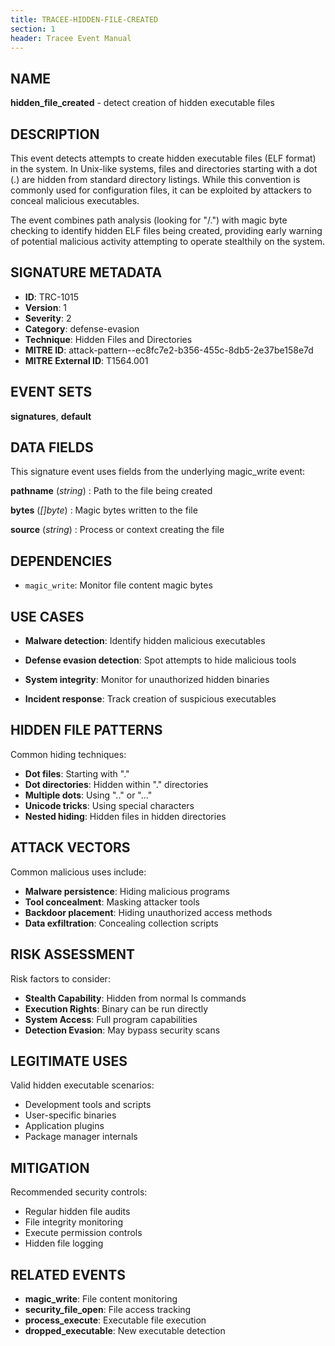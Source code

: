```yaml
---
title: TRACEE-HIDDEN-FILE-CREATED
section: 1
header: Tracee Event Manual
---
```


## NAME

**hidden_file_created** - detect creation of hidden executable files

## DESCRIPTION

This event detects attempts to create hidden executable files (ELF format) in the system. In Unix-like systems, files and directories starting with a dot (.) are hidden from standard directory listings. While this convention is commonly used for configuration files, it can be exploited by attackers to conceal malicious executables.

The event combines path analysis (looking for "/.") with magic byte checking to identify hidden ELF files being created, providing early warning of potential malicious activity attempting to operate stealthily on the system.

## SIGNATURE METADATA

- **ID**: TRC-1015
- **Version**: 1
- **Severity**: 2
- **Category**: defense-evasion
- **Technique**: Hidden Files and Directories
- **MITRE ID**: attack-pattern--ec8fc7e2-b356-455c-8db5-2e37be158e7d
- **MITRE External ID**: T1564.001

## EVENT SETS

**signatures**, **default**

## DATA FIELDS

This signature event uses fields from the underlying magic_write event:

**pathname** (*string*)
: Path to the file being created

**bytes** (*[]byte*)
: Magic bytes written to the file

**source** (*string*)
: Process or context creating the file

## DEPENDENCIES

- `magic_write`: Monitor file content magic bytes

## USE CASES

- **Malware detection**: Identify hidden malicious executables

- **Defense evasion detection**: Spot attempts to hide malicious tools

- **System integrity**: Monitor for unauthorized hidden binaries

- **Incident response**: Track creation of suspicious executables

## HIDDEN FILE PATTERNS

Common hiding techniques:

- **Dot files**: Starting with "."
- **Dot directories**: Hidden within "." directories
- **Multiple dots**: Using ".." or "..."
- **Unicode tricks**: Using special characters
- **Nested hiding**: Hidden files in hidden directories

## ATTACK VECTORS

Common malicious uses include:

- **Malware persistence**: Hiding malicious programs
- **Tool concealment**: Masking attacker tools
- **Backdoor placement**: Hiding unauthorized access methods
- **Data exfiltration**: Concealing collection scripts

## RISK ASSESSMENT

Risk factors to consider:

- **Stealth Capability**: Hidden from normal ls commands
- **Execution Rights**: Binary can be run directly
- **System Access**: Full program capabilities
- **Detection Evasion**: May bypass security scans

## LEGITIMATE USES

Valid hidden executable scenarios:

- Development tools and scripts
- User-specific binaries
- Application plugins
- Package manager internals

## MITIGATION

Recommended security controls:

- Regular hidden file audits
- File integrity monitoring
- Execute permission controls
- Hidden file logging

## RELATED EVENTS

- **magic_write**: File content monitoring
- **security_file_open**: File access tracking
- **process_execute**: Executable file execution
- **dropped_executable**: New executable detection
